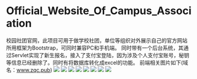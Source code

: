 # Official_Website_Of_Campus_Association
校园社团官网，此项目可用于做学校社团，单位等组织对外展示自己的官方网站
所用框架为Bootstrap，可同时兼容PC和手机端。
同时带有一个后台系统，其通过Servlet实现了新生报名，接入了支付宝登陆，因为涉及个人支付宝账号，秘钥等信息已经删除了。同时有将数据库转化成excel的功能。
前端相关图片如下(域名：www.zqc.pub)
![](https://note.youdao.com/yws/public/resource/846eb6cb695cb6e7ff664973add5c906/xmlnote/35F7D68FC1E7418599958B8F2FE923AB/310)
![](https://note.youdao.com/yws/public/resource/846eb6cb695cb6e7ff664973add5c906/xmlnote/F5B23369F3E348B292E46C3270ADE79F/312
)
![](https://note.youdao.com/yws/public/resource/846eb6cb695cb6e7ff664973add5c906/xmlnote/F40C77073AE64E6A9ED370956F2E2C59/314)
![](https://note.youdao.com/yws/public/resource/846eb6cb695cb6e7ff664973add5c906/xmlnote/CE45417232FB4B84A14CAB7726773564/316)
![](https://note.youdao.com/yws/public/resource/846eb6cb695cb6e7ff664973add5c906/xmlnote/4F4729105BAC4D7E940912FF1396037B/318)
![](https://note.youdao.com/yws/public/resource/846eb6cb695cb6e7ff664973add5c906/xmlnote/A7365105FACD485C893D2E4ADE88E8F3/320)
![](https://note.youdao.com/yws/public/resource/846eb6cb695cb6e7ff664973add5c906/xmlnote/DC191271FD1C47C9AFB229F96E7CC943/322)
![](https://note.youdao.com/yws/public/resource/846eb6cb695cb6e7ff664973add5c906/xmlnote/B22EB0EB7E884713999FD63DF1513AF4/331)
